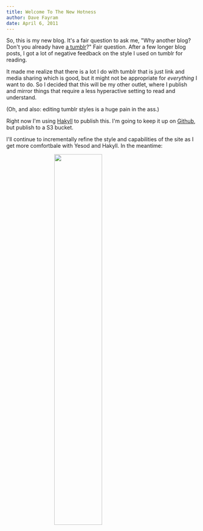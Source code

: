 ```yaml
---
title: Welcome To The New Hotness
author: Dave Fayram
date: April 6, 2011
---
```


So, this is my new blog. It's a fair question to ask me, "Why another
blog? Don't you already have [a tumblr](http://kirindave.tumblr.com)?"
Fair question. After a few longer blog posts, I got a lot of negative 
feedback on the style I used on tumblr for reading. 

It made me realize that there is a lot I do with tumblr that is just
link and media sharing which is good, but it might not be appropriate
for _everything_ I want to do. So I decided that this will be my other
outlet, where I publish and mirror things that require a less
hyperactive setting to read and understand.

(Oh, and also: editing tumblr styles is a huge pain in the ass.)

Right now I'm using [Hakyll](http://jaspervdj.be/hakyll/) to publish
this. I'm going to keep it up on
[Github](https://github.com/KirinDave/public-website), but publish to
a S3 bucket. 

I'll continue to incrementally refine the style and capabilities of
the site as I get more comfortbale with Yesod and Hakyll. In the
meantime:

<img src="/img/under_construction_animated.gif" style="margin-left:
auto; margin-right: auto; display: block; width: 50%">
